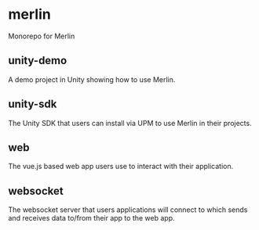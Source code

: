 # merlin
Monorepo for Merlin

## unity-demo
A demo project in Unity showing how to use Merlin.

## unity-sdk
The Unity SDK that users can install via UPM to use Merlin in their projects.

## web
The vue.js based web app users use to interact with their application.

## websocket
The websocket server that users applications will connect to which sends and receives data to/from their app to the web app.